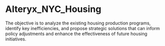 # Alteryx_NYC_Housing
The objective is to analyze the existing housing production programs, identify key inefficiencies, and propose strategic solutions that can inform policy adjustments and enhance the effectiveness of future housing initiatives.

